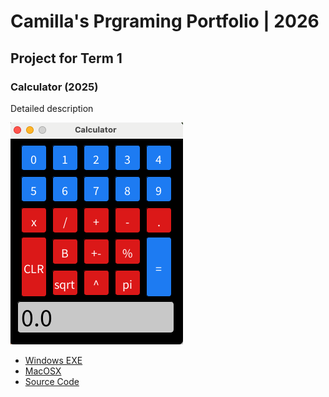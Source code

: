 # Camilla's Prgraming Portfolio | 2026

## Project for Term 1

### Calculator (2025)

Detailed description

![Running Calculator](https://github.com/9660550-oss/portfolio/blob/main/images/calculator.png?raw=true)

* [Windows EXE](https://github.com/9660550-oss/portfolio/blob/main/src/Calculator/windows-amd64.zip)
* [MacOSX]()
* [Source Code]()
